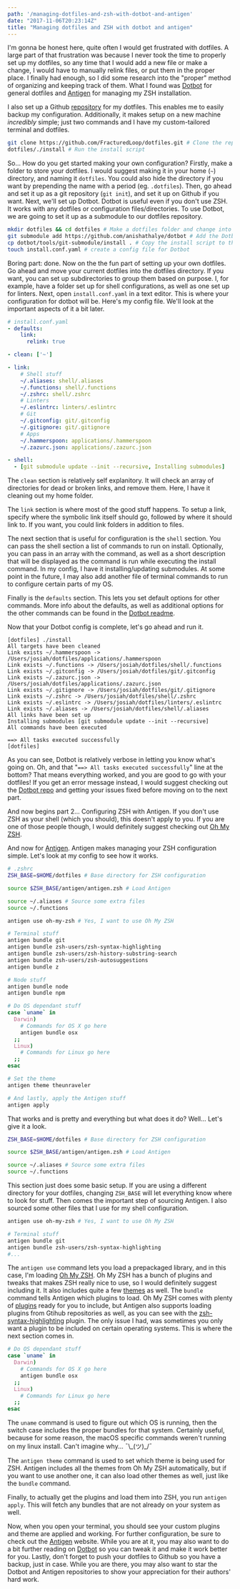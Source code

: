 ```yaml
---
path: '/managing-dotfiles-and-zsh-with-dotbot-and-antigen'
date: "2017-11-06T20:23:14Z"
title: "Managing dotfiles and ZSH with dotbot and antigen"
---
```


I'm gonna be honest here, quite often I would get frustrated with dotfiles. A large part of that frustration was because I never took the time to properly set up my dotfiles, so any time that I would add a new file or make a change, I would have to manually relink files, or put them in the proper place. I finally had enough, so I did some research into the "proper" method of organizing and keeping track of them. What I found was [Dotbot](https://git.io/dotbot) for general dotfiles and [Antigen](http://antigen.sharats.me/) for managing my ZSH installation.

I also set up a Github [repository](https://github.com/fracturedloop/dotfiles) for my dotfiles. This enables me to easily backup my configuration. Additionally, it makes setup on a new machine _incredibly_ simple; just two commands and I have my custom-tailored terminal and dotfiles. 

```bash
git clone https://github.com/FracturedLoop/dotfiles.git # Clone the repo
dotfiles/./install # Run the install script
```

So... How do you get started making your own configuration? Firstly, make a folder to store your dotfiles. I would suggest making it in your home (`~`) directory, and naming it `dotfiles`. You could also hide the directory if you want by prepending the name with a period (eg. `.dotfiles`). Then, go ahead and set it up as a git repository (`git init`), and set it up on Github if you want. Next, we'll set up Dotbot. Dotbot is useful even if you don't use ZSH. It works with any dotfiles or configuration files/directories. To use Dotbot, we are going to set it up as a submodule to our dotfiles repository. 

```bash
mkdir dotfiles && cd dotfiles # Make a dotfiles folder and change into it
git submodule add https://github.com/anishathalye/dotbot # Add the Dotbot repo as a submodule
cp dotbot/tools/git-submodule/install . # Copy the install script to the main dotfiles folder
touch install.conf.yaml # create a config file for Dotbot
```

Boring part: done. Now on the the fun part of setting up your own dotfiles. Go ahead and move your current dotfiles into the dotfiles directory. If you want, you can set up subdirectories to group them based on purpose. I, for example, have a folder set up for shell configurations, as well as one set up for linters. Next, open `install.conf.yaml` in a text editor. This is where your configuration for dotbot will be. Here's my config file. We'll look at the important aspects of it a bit later. 

```yaml
# install.conf.yaml
- defaults:
    link:
      relink: true

- clean: ['~']

- link:
    # Shell stuff 
    ~/.aliases: shell/.aliases
    ~/.functions: shell/.functions
    ~/.zshrc: shell/.zshrc
    # Linters
    ~/.eslintrc: linters/.eslintrc
    # Git
    ~/.gitconfig: git/.gitconfig
    ~/.gitignore: git/.gitignore
    # Apps
    ~/.hammerspoon: applications/.hammerspoon
    ~/.zazurc.json: applications/.zazurc.json

- shell:
  - [git submodule update --init --recursive, Installing submodules]
```

The `clean` section is relatively self explanitory. It will check an array of directories for dead or broken links, and remove them. Here, I have it cleaning out my home folder.

The `link` section is where most of the good stuff happens. To setup a link, specify where the symbolic link itself should go, followed by where it should link to. If you want, you could link folders in addition to files. 

The next section that is useful for configuration is the `shell` section. You can pass the shell section a list of commands to run on install. Optionally, you can pass in an array with the command, as well as a short description that will be displayed as the command is run while executing the install command. In my config, I have it installing/updating submodules. At some point in the future, I may also add another file of terminal commands to run to configure certain parts of my OS.

Finally is the `defaults` section. This lets you set default options for other commands. More info about the defaults, as well as additional options for the other commands can be found in the [Dotbot readme](https://github.com/anishathalye/dotbot/blob/master/README.md).

Now that your Dotbot config is complete, let's go ahead and run it. 

```
[dotfiles] ./install
All targets have been cleaned
Link exists ~/.hammerspoon -> /Users/josiah/dotfiles/applications/.hammerspoon
Link exists ~/.functions -> /Users/josiah/dotfiles/shell/.functions
Link exists ~/.gitconfig -> /Users/josiah/dotfiles/git/.gitconfig
Link exists ~/.zazurc.json -> /Users/josiah/dotfiles/applications/.zazurc.json
Link exists ~/.gitignore -> /Users/josiah/dotfiles/git/.gitignore
Link exists ~/.zshrc -> /Users/josiah/dotfiles/shell/.zshrc
Link exists ~/.eslintrc -> /Users/josiah/dotfiles/linters/.eslintrc
Link exists ~/.aliases -> /Users/josiah/dotfiles/shell/.aliases
All links have been set up
Installing submodules [git submodule update --init --recursive]
All commands have been executed

==> All tasks executed successfully
[dotfiles]
```
As you can see, Dotbot is relatively verbose in letting you know what's going on. Oh, and that "`==> All tasks executed successfully`" line at the bottom? That means everything worked, and you are good to go with your dotfiles! If you get an error message instead, I would suggest checking out the [Dotbot repo](https://github.com/anishathalye/dotbot) and getting your issues fixed before moving on to the next part. 

And now begins part 2... Configuring ZSH with Antigen. If you don't use ZSH as your shell (which you should), this doesn't apply to you. If you are one of those people though, I would definitely suggest checking out [Oh My ZSH](http://ohmyz.sh/).

And now for [Antigen](http://antigen.sharats.me/). Antigen makes managing your ZSH configuration simple. Let's look at my config to see how it works. 

```bash
# .zshrc
ZSH_BASE=$HOME/dotfiles # Base directory for ZSH configuration

source $ZSH_BASE/antigen/antigen.zsh # Load Antigen

source ~/.aliases # Source some extra files
source ~/.functions

antigen use oh-my-zsh # Yes, I want to use Oh My ZSH

# Terminal stuff
antigen bundle git
antigen bundle zsh-users/zsh-syntax-highlighting
antigen bundle zsh-users/zsh-history-substring-search
antigen bundle zsh-users/zsh-autosuggestions
antigen bundle z

# Node stuff
antigen bundle node
antigen bundle npm

# Do OS dependant stuff
case `uname` in
  Darwin)
    # Commands for OS X go here
    antigen bundle osx
  ;;
  Linux)
    # Commands for Linux go here
  ;;
esac

# Set the theme
antigen theme theunraveler

# And lastly, apply the Antigen stuff
antigen apply
```

That works and is pretty and everything but what does it do? Well... Let's give it a look.

```bash
ZSH_BASE=$HOME/dotfiles # Base directory for ZSH configuration

source $ZSH_BASE/antigen/antigen.zsh # Load Antigen

source ~/.aliases # Source some extra files
source ~/.functions
```

This section just does some basic setup. If you are using a different directory for your dotfiles, changing `ZSH_BASE` will let everything know where to look for stuff. Then comes the important step of sourcing Antigen. I also sourced some other files that I use for my shell configuration.

```bash
antigen use oh-my-zsh # Yes, I want to use Oh My ZSH

# Terminal stuff
antigen bundle git
antigen bundle zsh-users/zsh-syntax-highlighting
#...

```

The `antigen use` command lets you load a prepackaged library, and in this case, I'm loading [Oh My ZSH](http://ohmyz.sh/). Oh My ZSH has a bunch of plugins and tweaks that makes ZSH really nice to use, so I would definitely suggest including it. It also includes quite a few [themes](https://github.com/robbyrussell/oh-my-zsh/wiki/themes) as well. The `bundle` command tells Antigen which plugins to load. Oh My ZSH comes with plenty of [plugins](https://github.com/robbyrussell/oh-my-zsh/tree/master/plugins) ready for you to include, but Antigen also supports loading plugins from Gtihub repositories as well, as you can see with the [zsh-syntax-highlighting](https://github.com/zsh-users/zsh-syntax-highlighting) plugin. The only issue I had, was sometimes you only want a plugin to be included on certain operating systems. This is where the next section comes in. 

```bash
# Do OS dependant stuff
case `uname` in
  Darwin)
    # Commands for OS X go here
    antigen bundle osx
  ;;
  Linux)
    # Commands for Linux go here
  ;;
esac
```

The `uname` command is used to figure out which OS is running, then the switch case includes the proper bundles for that system. Certainly useful, because for some reason, the macOS specific commands weren't running on my linux install. Can't imagine why... ¯\\\_(ツ)\_/¯

The `antigen theme` command is used to set which theme is being used for ZSH. Antigen includes all the themes from Oh My ZSH automatically, but if you want to use another one, it can also load other themes as well, just like the `bundle` command.

Finally, to actually get the plugins and load them into ZSH, you run `antigen apply`. This will fetch any bundles that are not already on your system as well.

Now, when you open your terminal, you should see your custom plugins and theme are applied and working. For further configuration, be sure to check out the [Antigen](http://antigen.sharats.me/) website. While you are at it, you may also want to do a bit further reading on [Dotbot](https://github.com/anishathalye/dotbot) so you can tweak it and make it work better for you. Lastly, don't forget to push your dotfiles to Github so you have a backup, just in case. While you are there, you may also want to star the Dotbot and Antigen repositories to show your appreciation for their authors' hard work.

